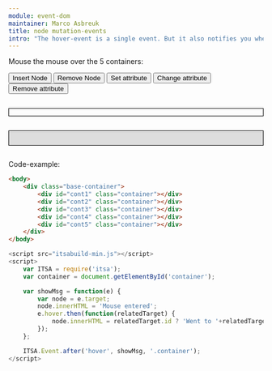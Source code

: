 ```yaml
---
module: event-dom
maintainer: Marco Asbreuk
title: node mutation-events
intro: "The hover-event is a single event. But it also notifies you when the hover has finished. You can inspect the Promise e.hover.then for this purpose."
---
```


<style type="text/css">
    #msg-container {
        margin: 2em 0;
        padding: 1em;
        background-color: #ddd;
        border: solid 1px #000;
    }
    #container {
        text-align: center;
        margin: 2em 0;
        padding: 0.5em;
        border: solid 1px #000;
        -webkit-touch-callout: none;
        -webkit-user-select: none;
        -khtml-user-select: none;
        -moz-user-select: none;
        -ms-user-select: none;
        user-select: none;
        cursor: default;
    }
    #cont-1 {
        left: 50px;
        top: 300px;
    }
    #cont-2 {
        left: 180px;
        top: 300px;
    }
    #cont-3 {
        left: 50px;
        top: 440px;
    }
    #cont-4 {
        left: 180px;
        top: 440px;
    }
    #cont-5 {
        left: 115px;
        top: 365px;
        z-index: 2;
        background-color: #F00;
    }
    .body-content.module p.spaced {
        margin-top: 20em;
    }
</style>

Mouse the mouse over the 5 containers:

<div class="btn-container">
    <button id="insertNode" class="pure-button pure-button-bordered">Insert Node</button>
    <button id="removeNode" class="pure-button pure-button-bordered">Remove Node</button>
    <button id="setAttribute" class="pure-button pure-button-bordered">Set attribute</button>
    <button id="changeAttribute" class="pure-button pure-button-bordered">Change attribute</button>
    <button id="removeAttribute" class="pure-button pure-button-bordered">Remove attribute</button>
</div>

<div id="container"></div>

<div id="msg-container"></div>

<p class="spaced">Code-example:</p>

```html
<body>
    <div class="base-container">
        <div id="cont1" class="container"></div>
        <div id="cont2" class="container"></div>
        <div id="cont3" class="container"></div>
        <div id="cont4" class="container"></div>
        <div id="cont5" class="container"></div>
    </div>
</body>
```

```js
<script src="itsabuild-min.js"></script>
<script>
    var ITSA = require('itsa');
    var container = document.getElementById('container');

    var showMsg = function(e) {
        var node = e.target;
        node.innerHTML = 'Mouse entered';
        e.hover.then(function(relatedTarget) {
            node.innerHTML = relatedTarget.id ? 'Went to '+relatedTarget.id : '';
        });
    };

    ITSA.Event.after('hover', showMsg, '.container');
</script>
```

<script src="../../dist/itsabuild.js"></script>
<script>
    var ITSA = require('itsa'),
        container = document.getElement('#container'),
        msgContainer = document.getElement('#msg-container'),
        insertNode, removeNode, changeAttribute, showMessage;

    insertNode = function(e) {
        var node = document.getElement('#manipulated');
        msgContainer.empty(true);
        container.setHTML('<div id="manipulated">Node is inserted</div>');
        // container.setHTML('<div id="manipulated">Node <u id="inner-u">is inserted</u></div>');
    };

    removeNode = function(e) {
        msgContainer.empty(true);
        container.empty();
    };

    setAttribute = function(e) {
        var node = document.getElement('#manipulated');
        msgContainer.empty(true);
        if (node) {
            node.setAttrs([
                {name: 'data-x', value: 10},
                {name: 'data-y', value: 20}
            ]);
        }
    };

    changeAttribute = function(e) {
        var node = document.getElement('#manipulated');
        msgContainer.empty(true);
        if (node) {
            node.setAttrs([
                {name: 'data-x', value: 15},
                {name: 'data-y', value: 25}
            ]);
        }
    };

    removeAttribute = function(e) {
        var node = document.getElement('#manipulated');
        msgContainer.empty(true);
        if (node) {
            node.removeAttrs([
                'data-x',
                'data-y'
            ]);
        }
    };

    showMessage = function(e) {
        var message = e.target.getId() || e.target.getTagName();
        message += ' --> ' + e.type;
        if (e.changed) {
            message += ' --> '+JSON.stringify(e.changed);
        }
        // msgContainer.append('<br>'+message, null, null, true);
        console.info(message);
    };

    ITSA.Event.after('click', insertNode, '#insertNode');
    ITSA.Event.after('click', removeNode, '#removeNode');
    ITSA.Event.after('click', setAttribute, '#setAttribute');
    ITSA.Event.after('click', changeAttribute, '#changeAttribute');
    ITSA.Event.after('click', removeAttribute, '#removeAttribute');

    ITSA.Event.after(
        ['nodeinsert', 'noderemove', 'nodecontentchange', 'attributeinsert', 'attributeremove', 'attributechange'],
        showMessage,
        '#container'
    );

</script>

